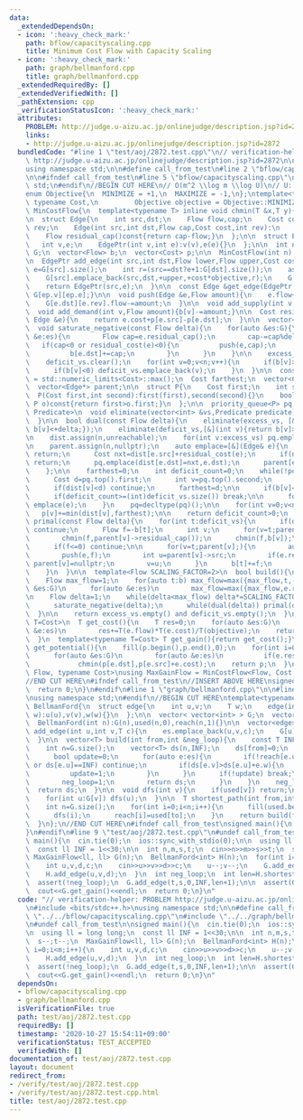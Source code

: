 ```yaml
---
data:
  _extendedDependsOn:
  - icon: ':heavy_check_mark:'
    path: bflow/capacityscaling.cpp
    title: Minimum Cost Flow with Capacity Scaling
  - icon: ':heavy_check_mark:'
    path: graph/bellmanford.cpp
    title: graph/bellmanford.cpp
  _extendedRequiredBy: []
  _extendedVerifiedWith: []
  _pathExtension: cpp
  _verificationStatusIcon: ':heavy_check_mark:'
  attributes:
    PROBLEM: http://judge.u-aizu.ac.jp/onlinejudge/description.jsp?id=2872
    links:
    - http://judge.u-aizu.ac.jp/onlinejudge/description.jsp?id=2872
  bundledCode: "#line 1 \"test/aoj/2872.test.cpp\"\n// verification-helper: PROBLEM\
    \ http://judge.u-aizu.ac.jp/onlinejudge/description.jsp?id=2872\n\n#include <bits/stdc++.h>\n\
    using namespace std;\n\n#define call_from_test\n#line 2 \"bflow/capacityscaling.cpp\"\
    \n\n#ifndef call_from_test\n#line 5 \"bflow/capacityscaling.cpp\"\nusing namespace\
    \ std;\n#endif\n//BEGIN CUT HERE\n// O(m^2 \\log m \\log U)\n// U: maximum capacity\n\
    enum Objective{\n  MINIMIZE = +1,\n  MAXIMIZE = -1,\n};\ntemplate<typename Flow,\
    \ typename Cost,\n         Objective objective = Objective::MINIMIZE>\nstruct\
    \ MinCostFlow{\n  template<typename T> inline void chmin(T &x,T y){x=min(x,y);}\n\
    \n  struct Edge{\n    int src,dst;\n    Flow flow,cap;\n    Cost cost;\n    int\
    \ rev;\n    Edge(int src,int dst,Flow cap,Cost cost,int rev):\n      src(src),dst(dst),flow(0),cap(cap),cost(cost),rev(rev){}\n\
    \    Flow residual_cap()const{return cap-flow;}\n  };\n\n  struct EdgePtr{\n \
    \   int v,e;\n    EdgePtr(int v,int e):v(v),e(e){}\n  };\n\n  int n;\n  vector<vector<Edge>>\
    \ G;\n  vector<Flow> b;\n  vector<Cost> p;\n\n  MinCostFlow(int n):n(n),G(n),b(n,0){}\n\
    \n  EdgePtr add_edge(int src,int dst,Flow lower,Flow upper,Cost cost){\n    int\
    \ e=G[src].size();\n    int r=(src==dst?e+1:G[dst].size());\n    assert(lower<=upper);\n\
    \    G[src].emplace_back(src,dst,+upper,+cost*objective,r);\n    G[dst].emplace_back(dst,src,-lower,-cost*objective,e);\n\
    \    return EdgePtr(src,e);\n  }\n\n  const Edge &get_edge(EdgePtr ep)const{return\
    \ G[ep.v][ep.e];}\n\n  void push(Edge &e,Flow amount){\n    e.flow+=amount;\n\
    \    G[e.dst][e.rev].flow-=amount;\n  }\n\n  void add_supply(int v,Flow amount){b[v]+=amount;}\n\
    \  void add_demand(int v,Flow amount){b[v]-=amount;}\n\n  Cost residual_cost(const\
    \ Edge &e){\n    return e.cost+p[e.src]-p[e.dst];\n  }\n\n  vector<int> excess_vs,deficit_vs;\n\
    \  void saturate_negative(const Flow delta){\n    for(auto &es:G){\n      for(auto\
    \ &e:es){\n        Flow cap=e.residual_cap();\n        cap-=cap%delta;\n     \
    \   if(cap<0 or residual_cost(e)<0){\n          push(e,cap);\n          b[e.src]-=cap;\n\
    \          b[e.dst]+=cap;\n        }\n      }\n    }\n\n    excess_vs.clear();\n\
    \    deficit_vs.clear();\n    for(int v=0;v<n;v++){\n      if(b[v]>0) excess_vs.emplace_back(v);\n\
    \      if(b[v]<0) deficit_vs.emplace_back(v);\n    }\n  }\n\n  const Cost unreachable\
    \ = std::numeric_limits<Cost>::max();\n  Cost farthest;\n  vector<Cost> dist;\n\
    \  vector<Edge*> parent;\n\n  struct P{\n    Cost first;\n    int second;\n  \
    \  P(Cost first,int second):first(first),second(second){}\n    bool operator<(const\
    \ P o)const{return first>o.first;}\n  };\n\n  priority_queue<P> pq;\n\n  template<typename\
    \ Predicate>\n  void eliminate(vector<int> &vs,Predicate predicate){\n    vs.erase(remove_if(begin(vs),end(vs),predicate),end(vs));\n\
    \  }\n\n  bool dual(const Flow delta){\n    eliminate(excess_vs, [&](int v){return\
    \ b[v]<+delta;});\n    eliminate(deficit_vs,[&](int v){return b[v]>-delta;});\n\
    \n    dist.assign(n,unreachable);\n    for(int v:excess_vs) pq.emplace(dist[v]=0,v);\n\
    \n    parent.assign(n,nullptr);\n    auto emplace=[&](Edge& e){\n      if(e.residual_cap()<delta)\
    \ return;\n      Cost nxt=dist[e.src]+residual_cost(e);\n      if(nxt>=dist[e.dst])\
    \ return;\n      pq.emplace(dist[e.dst]=nxt,e.dst);\n      parent[e.dst]=&e;\n\
    \    };\n\n    farthest=0;\n    int deficit_count=0;\n    while(!pq.empty()){\n\
    \      Cost d=pq.top().first;\n      int v=pq.top().second;\n      pq.pop();\n\
    \      if(dist[v]<d) continue;\n      farthest=d;\n\n      if(b[v]<=-delta) deficit_count++;\n\
    \      if(deficit_count>=(int)deficit_vs.size()) break;\n\n      for(auto &e:G[v])\
    \ emplace(e);\n    }\n    pq=decltype(pq)();\n\n    for(int v=0;v<n;v++)\n   \
    \   p[v]+=min(dist[v],farthest);\n\n    return deficit_count>0;\n  }\n\n  void\
    \ primal(const Flow delta){\n    for(int t:deficit_vs){\n      if(dist[t]>farthest)\
    \ continue;\n      Flow f=-b[t];\n      int v;\n      for(v=t;parent[v];v=parent[v]->src)\n\
    \        chmin(f,parent[v]->residual_cap());\n      chmin(f,b[v]);\n\n      f-=f%delta;\n\
    \      if(f<=0) continue;\n\n      for(v=t;parent[v];){\n        auto &e=*parent[v];\n\
    \        push(e,f);\n        int u=parent[v]->src;\n        if(e.residual_cap()<=0)\
    \ parent[v]=nullptr;\n        v=u;\n      }\n      b[t]+=f;\n      b[v]-=f;\n\
    \    }\n  }\n\n  template<Flow SCALING_FACTOR=2>\n  bool build(){\n    p.resize(n);\n\
    \    Flow max_flow=1;\n    for(auto t:b) max_flow=max({max_flow,t,-t});\n    for(auto\
    \ &es:G)\n      for(auto &e:es)\n        max_flow=max({max_flow,e.residual_cap(),-e.residual_cap()});\n\
    \n    Flow delta=1;\n    while(delta<max_flow) delta*=SCALING_FACTOR;\n    for(;delta;delta/=SCALING_FACTOR){\n\
    \      saturate_negative(delta);\n      while(dual(delta)) primal(delta);\n  \
    \  }\n\n    return excess_vs.empty() and deficit_vs.empty();\n  }\n\n  template<typename\
    \ T=Cost>\n  T get_cost(){\n    T res=0;\n    for(auto &es:G)\n      for(auto\
    \ &e:es)\n        res+=T(e.flow)*T(e.cost)/T(objective);\n    return res/T(2);\n\
    \  }\n  template<typename T=Cost> T get_gain(){return get_cost();}\n\n  vector<Cost>\
    \ get_potential(){\n    fill(p.begin(),p.end(),0);\n    for(int i=0;i<n;i++)\n\
    \      for(auto &es:G)\n        for(auto &e:es)\n          if(e.residual_cap()>0)\n\
    \            chmin(p[e.dst],p[e.src]+e.cost);\n    return p;\n  }\n};\n\ntemplate<typename\
    \ Flow, typename Cost>\nusing MaxGainFlow = MinCostFlow<Flow, Cost, Objective::MAXIMIZE>;\n\
    //END CUT HERE\n#ifndef call_from_test\n//INSERT ABOVE HERE\nsigned main(){\n\
    \  return 0;\n}\n#endif\n#line 1 \"graph/bellmanford.cpp\"\n\n#line 3 \"graph/bellmanford.cpp\"\
    \nusing namespace std;\n#endif\n//BEGIN CUT HERE\ntemplate<typename T>\nstruct\
    \ BellmanFord{\n  struct edge{\n    int u,v;\n    T w;\n    edge(int u,int v,T\
    \ w):u(u),v(v),w(w){}\n  };\n\n  vector< vector<int> > G;\n  vector<int> used,reach;\n\
    \  BellmanFord(int n):G(n),used(n,0),reach(n,1){}\n\n  vector<edge> es;\n  void\
    \ add_edge(int u,int v,T c){\n    es.emplace_back(u,v,c);\n    G[u].emplace_back(v);\n\
    \  }\n\n  vector<T> build(int from,int &neg_loop){\n    const T INF = numeric_limits<T>::max();\n\
    \    int n=G.size();\n    vector<T> ds(n,INF);\n    ds[from]=0;\n    for(int j=0;j<n;j++){\n\
    \      bool update=0;\n      for(auto e:es){\n        if(!reach[e.u] or !reach[e.v]\
    \ or ds[e.u]==INF) continue;\n        if(ds[e.v]>ds[e.u]+e.w){\n          ds[e.v]=ds[e.u]+e.w;\n\
    \          update=1;\n        }\n      }\n      if(!update) break;\n      if(j==n-1){\n\
    \        neg_loop=1;\n        return ds;\n      }\n    }\n    neg_loop=0;\n  \
    \  return ds;\n  }\n\n  void dfs(int v){\n    if(used[v]) return;\n    used[v]=1;\n\
    \    for(int u:G[v]) dfs(u);\n  }\n\n  T shortest_path(int from,int to,int &neg_loop){\n\
    \    int n=G.size();\n    for(int i=0;i<n;i++){\n      fill(used.begin(),used.end(),0);\n\
    \      dfs(i);\n      reach[i]=used[to];\n    }\n    return build(from,neg_loop)[to];\n\
    \  }\n};\n//END CUT HERE\n#ifndef call_from_test\nsigned main(){\n  return 0;\n\
    }\n#endif\n#line 9 \"test/aoj/2872.test.cpp\"\n#undef call_from_test\n\nsigned\
    \ main(){\n  cin.tie(0);\n  ios::sync_with_stdio(0);\n\n  using ll = long long;\n\
    \  const ll INF = 1<<30;\n\n  int n,m,s,t;\n  cin>>n>>m>>s>>t;\n  s--;t--;\n \
    \ MaxGainFlow<ll, ll> G(n);\n  BellmanFord<int> H(n);\n  for(int i=0;i<m;i++){\n\
    \    int u,v,d,c;\n    cin>>u>>v>>d>>c;\n    u--;v--;\n    G.add_edge(u,v,0,c,-d);\n\
    \    H.add_edge(u,v,d);\n  }\n  int neg_loop;\n  int len=H.shortest_path(s,t,neg_loop);\n\
    \  assert(!neg_loop);\n  G.add_edge(t,s,0,INF,len+1);\n\n  assert(G.build());\n\
    \  cout<<G.get_gain()<<endl;\n  return 0;\n}\n"
  code: "// verification-helper: PROBLEM http://judge.u-aizu.ac.jp/onlinejudge/description.jsp?id=2872\n\
    \n#include <bits/stdc++.h>\nusing namespace std;\n\n#define call_from_test\n#include\
    \ \"../../bflow/capacityscaling.cpp\"\n#include \"../../graph/bellmanford.cpp\"\
    \n#undef call_from_test\n\nsigned main(){\n  cin.tie(0);\n  ios::sync_with_stdio(0);\n\
    \n  using ll = long long;\n  const ll INF = 1<<30;\n\n  int n,m,s,t;\n  cin>>n>>m>>s>>t;\n\
    \  s--;t--;\n  MaxGainFlow<ll, ll> G(n);\n  BellmanFord<int> H(n);\n  for(int\
    \ i=0;i<m;i++){\n    int u,v,d,c;\n    cin>>u>>v>>d>>c;\n    u--;v--;\n    G.add_edge(u,v,0,c,-d);\n\
    \    H.add_edge(u,v,d);\n  }\n  int neg_loop;\n  int len=H.shortest_path(s,t,neg_loop);\n\
    \  assert(!neg_loop);\n  G.add_edge(t,s,0,INF,len+1);\n\n  assert(G.build());\n\
    \  cout<<G.get_gain()<<endl;\n  return 0;\n}\n"
  dependsOn:
  - bflow/capacityscaling.cpp
  - graph/bellmanford.cpp
  isVerificationFile: true
  path: test/aoj/2872.test.cpp
  requiredBy: []
  timestamp: '2020-10-27 15:54:11+09:00'
  verificationStatus: TEST_ACCEPTED
  verifiedWith: []
documentation_of: test/aoj/2872.test.cpp
layout: document
redirect_from:
- /verify/test/aoj/2872.test.cpp
- /verify/test/aoj/2872.test.cpp.html
title: test/aoj/2872.test.cpp
---
```

